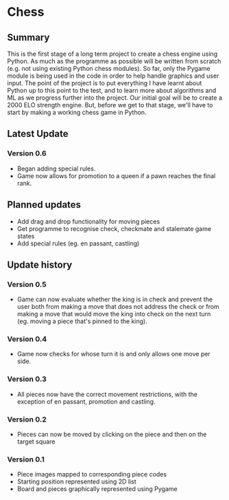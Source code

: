 # Chess
## Summary 
This is the first stage of a long term project to create a chess engine using Python. As much as the programme as possible will be written from scratch (e.g. not using 
existing Python chess modules). So far, only the Pygame module is being used in the code in order to help handle graphics and user input. The point of the 
project is to put everything I have learnt about Python up to this point to the test, and to learn more about algorithms and ML as we progress further into
the project. Our initial goal will be to create a 2000 ELO strength engine. But, before we get to that stage, we'll have to start by making a 
working chess game in Python.
## Latest Update
### Version 0.6
* Began adding special rules. 
* Game now allows for promotion to a queen if a pawn reaches the final rank.
## Planned updates
* Add drag and drop functionality for moving pieces
* Get programme to recognise check, checkmate and stalemate game states
* Add special rules (eg. en passant, castling)
## Update history
### Version 0.5
* Game can now evaluate whether the king is in check and prevent the user both from making a move that does not address the check or from making a move that would move the king into check on the next turn (eg. moving a piece that's pinned to the king).
### Version 0.4
* Game now checks for whose turn it is and only allows one move per side.
### Version 0.3
* All pieces now have the correct movement restrictions, with the exception of en passant, promotion and castling.
### Version 0.2
* Pieces can now be moved by clicking on the piece and then on the target square
### Version 0.1
* Piece images mapped to corresponding piece codes
* Starting position represented using 2D list 
* Board and pieces graphically represented using Pygame